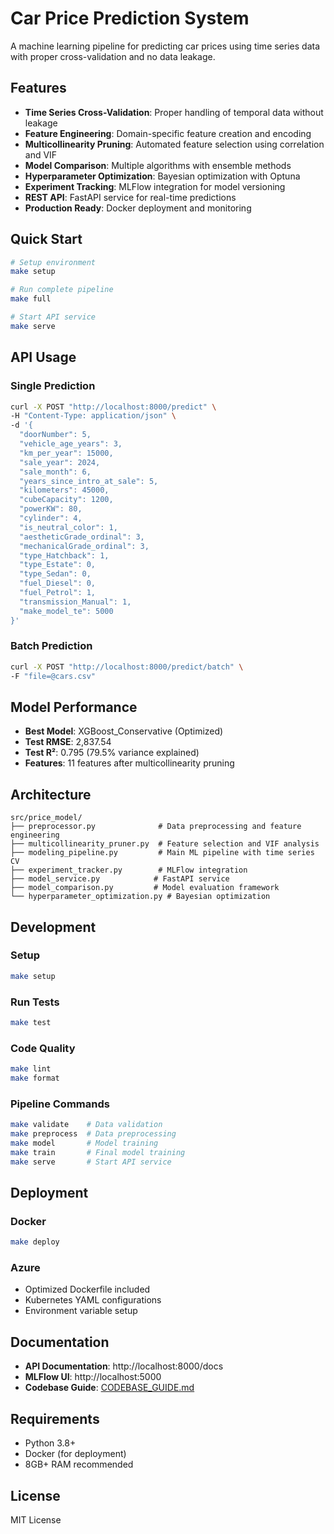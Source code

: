 # Car Price Prediction System

A machine learning pipeline for predicting car prices using time series data with proper cross-validation and no data leakage.

## Features

- **Time Series Cross-Validation**: Proper handling of temporal data without leakage
- **Feature Engineering**: Domain-specific feature creation and encoding
- **Multicollinearity Pruning**: Automated feature selection using correlation and VIF
- **Model Comparison**: Multiple algorithms with ensemble methods
- **Hyperparameter Optimization**: Bayesian optimization with Optuna
- **Experiment Tracking**: MLFlow integration for model versioning
- **REST API**: FastAPI service for real-time predictions
- **Production Ready**: Docker deployment and monitoring

## Quick Start

```bash
# Setup environment
make setup

# Run complete pipeline
make full

# Start API service
make serve
```

## API Usage

### Single Prediction
```bash
curl -X POST "http://localhost:8000/predict" \
-H "Content-Type: application/json" \
-d '{
  "doorNumber": 5,
  "vehicle_age_years": 3,
  "km_per_year": 15000,
  "sale_year": 2024,
  "sale_month": 6,
  "years_since_intro_at_sale": 5,
  "kilometers": 45000,
  "cubeCapacity": 1200,
  "powerKW": 80,
  "cylinder": 4,
  "is_neutral_color": 1,
  "aestheticGrade_ordinal": 3,
  "mechanicalGrade_ordinal": 3,
  "type_Hatchback": 1,
  "type_Estate": 0,
  "type_Sedan": 0,
  "fuel_Diesel": 0,
  "fuel_Petrol": 1,
  "transmission_Manual": 1,
  "make_model_te": 5000
}'
```

### Batch Prediction
```bash
curl -X POST "http://localhost:8000/predict/batch" \
-F "file=@cars.csv"
```

## Model Performance

- **Best Model**: XGBoost_Conservative (Optimized)
- **Test RMSE**: 2,837.54
- **Test R²**: 0.795 (79.5% variance explained)
- **Features**: 11 features after multicollinearity pruning

## Architecture

```
src/price_model/
├── preprocessor.py              # Data preprocessing and feature engineering
├── multicollinearity_pruner.py  # Feature selection and VIF analysis
├── modeling_pipeline.py         # Main ML pipeline with time series CV
├── experiment_tracker.py        # MLFlow integration
├── model_service.py            # FastAPI service
├── model_comparison.py         # Model evaluation framework
└── hyperparameter_optimization.py # Bayesian optimization
```

## Development

### Setup
```bash
make setup
```

### Run Tests
```bash
make test
```

### Code Quality
```bash
make lint
make format
```

### Pipeline Commands
```bash
make validate    # Data validation
make preprocess  # Data preprocessing
make model       # Model training
make train       # Final model training
make serve       # Start API service
```

## Deployment

### Docker
```bash
make deploy
```

### Azure
- Optimized Dockerfile included
- Kubernetes YAML configurations
- Environment variable setup

## Documentation

- **API Documentation**: http://localhost:8000/docs
- **MLFlow UI**: http://localhost:5000
- **Codebase Guide**: [CODEBASE_GUIDE.md](CODEBASE_GUIDE.md)

## Requirements

- Python 3.8+
- Docker (for deployment)
- 8GB+ RAM recommended

## License

MIT License
